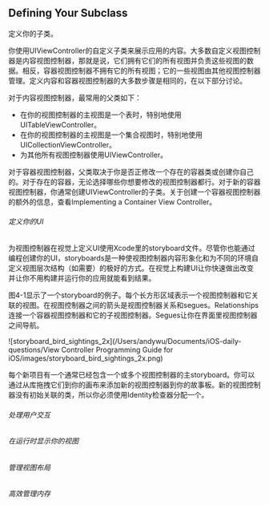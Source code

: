 ## Defining Your Subclass

定义你的子类。

你使用UIViewController的自定义子类来展示应用的内容。大多数自定义视图控制器是内容视图控制器，那就是说，它们拥有它们的所有视图并负责这些视图的数据。相反，容器视图控制器不拥有它的所有视图；它的一些视图由其他视图控制器管理。定义内容和容器视图控制器的大多数步骤是相同的，在以下部分讨论。

对于内容视图控制器，最常用的父类如下：

- 在你的视图控制器的主视图是一个表时，特别地使用UITableViewController。
- 在你的视图控制器的主视图是一个集合视图时，特别地使用UICollectionViewController。
- 为其他所有视图控制器使用UIViewController。

对于容器视图控制器，父类取决于你是否正修改一个存在的容器类或创建你自己的。对于存在的容器，无论选择哪些你想要修改的视图控制器都行。对于新的容器视图控制器，你通常创建UIViewController的子类。关于创建一个容器视图控制器的额外的信息，查看Implementing a Container View Controller。

###### 定义你的UI

为视图控制器在视觉上定义UI使用Xcode里的storyboard文件。尽管你也能通过编程创建你的UI，storyboards是一种使视图控制器内容形象化和为不同的环境自定义视图层次结构（如需要）的极好的方式。在视觉上构建UI让你快速做出改变并让你不用构建并运行你的应用就能看到结果。

图4-1显示了一个storyboard的例子。每个长方形区域表示一个视图控制器和它关联的视图。在视图控制器之间的箭头是视图控制器关系和segues。Relationships连接一个容器视图控制器和它的子视图控制器。Segues让你在界面里视图控制器之间导航。

![storyboard_bird_sightings_2x](/Users/andywu/Documents/iOS-daily-questions/View Controller Programming Guide for iOS/images/storyboard_bird_sightings_2x.png)

每个新项目有一个通常已经包含一个或多个视图控制器的主storyboard。你可以通过从库拖拽它们到你的画布来添加新的视图控制器到你的故事板。新的视图控制器没有初始关联的类，所以你必须使用Identity检查器分配一个。

###### 处理用户交互

###### 在运行时显示你的视图

###### 管理视图布局

###### 高效管理内存